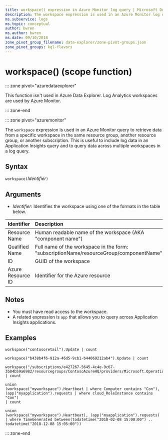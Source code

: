 ```yaml
---
title: workspace() expression in Azure Monitor log query | Microsoft Docs
description: The workspace expression is used in an Azure Monitor log query to retrieve data from a specific workspace in the same resource group, another resource group, or another subscription.
ms.subservice: logs
ms.topic: conceptual
author: bwren
ms.author: bwren
ms.date: 09/10/2018
zone_pivot_group_filename: data-explorer/zone-pivot-groups.json
zone_pivot_groups: kql-flavors
---
```


# workspace() (scope function)

::: zone pivot="azuredataexplorer"

This function isn't used in Azure Data Explorer. Log Analytics workspaces are used by Azure Monitor.  

::: zone-end

::: zone pivot="azuremonitor"

The `workspace` expression is used in an Azure Monitor query to retrieve data from a specific workspace in the same resource group, another resource group, or another subscription. This is useful to include log data in an Application Insights query and to query data across multiple workspaces in a log query.


## Syntax

`workspace(`*Identifier*`)`

## Arguments

- *Identifier*: Identifies the workspace using one of the formats in the table below.

| Identifier | Description | Example
|:---|:---|:---|
| Resource Name | Human readable name of the workspace (AKA "component name") | workspace("contosoretail") |
| Qualified Name | Full name of the workspace in the form: "subscriptionName/resourceGroup/componentName" | workspace('Contoso/ContosoResource/ContosoWorkspace') |
| ID | GUID of the workspace | workspace("b438b3f6-912a-46d5-9db1-b42069242ab4") |
| Azure Resource ID | Identifier for the Azure resource | workspace("/subscriptions/e4227-645-44e-9c67-3b84b5982/resourcegroups/ContosoAzureHQ/providers/Microsoft.OperationalInsights/workspaces/contosoretail") |


## Notes

* You must have read access to the workspace.
* A related expression is `app` that allows you to query across Application Insights applications.

## Examples

```Kusto
workspace("contosoretail").Update | count
```
```Kusto
workspace("b438b4f6-912a-46d5-9cb1-b44069212ab4").Update | count
```
```Kusto
workspace("/subscriptions/e427267-5645-4c4e-9c67-3b84b59a6982/resourcegroups/ContosoAzureHQ/providers/Microsoft.OperationalInsights/workspaces/contosoretail").Event | count
```
```Kusto
union 
(workspace("myworkspace").Heartbeat | where Computer contains "Con"),
(app("myapplication").requests | where cloud_RoleInstance contains "Con")
| count  
```
```Kusto
union 
(workspace("myworkspace").Heartbeat), (app("myapplication").requests)
| where TimeGenerated between(todatetime("2018-02-08 15:00:00") .. todatetime("2018-12-08 15:05:00"))
```
::: zone-end